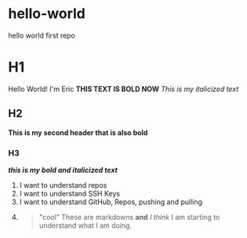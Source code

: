 # hello-world
hello world first repo 
# H1 
Hello World! I'm Eric
**THIS TEXT IS BOLD NOW**
*This is my italicized text*
## H2 
**This is my second header that is also bold**
### H3 
***this is my bold and italicized text***
1. I want to understand repos
2. I want to understand SSH Keys
3. I want to understand GitHub, Repos, pushing and pulling
4. > "cool"
   > These are markdowns **and** *I think* I am starting to understand what I am doing. 
